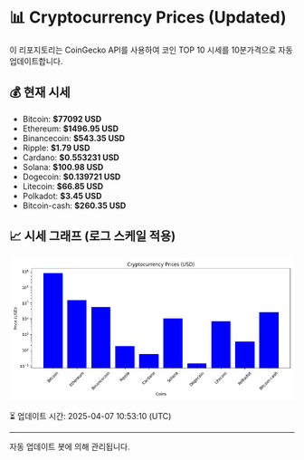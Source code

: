 
# 📊 Cryptocurrency Prices (Updated)

이 리포지토리는 CoinGecko API를 사용하여 코인 TOP 10 시세를 10분가격으로 자동 업데이트합니다.

## 💰 현재 시세
- Bitcoin: **$77092 USD**
- Ethereum: **$1496.95 USD**
- Binancecoin: **$543.35 USD**
- Ripple: **$1.79 USD**
- Cardano: **$0.553231 USD**
- Solana: **$100.98 USD**
- Dogecoin: **$0.139721 USD**
- Litecoin: **$66.85 USD**
- Polkadot: **$3.45 USD**
- Bitcoin-cash: **$260.35 USD**

## 📈 시세 그래프 (로그 스케일 적용)
![Crypto Prices](crypto_prices.png)

⏳ 업데이트 시간: 2025-04-07 10:53:10 (UTC)

---
자동 업데이트 봇에 의해 관리됩니다.
